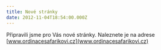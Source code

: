 ```yaml
---
title: Nové stránky
date: 2012-11-04T18:54:00.000Z
---
```

Připravili jsme pro Vás nové stránky. Naleznete je na adrese [www.ordinacesafarikovi.cz](www.ordinacesafarikovi.cz)
